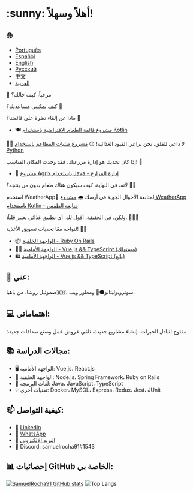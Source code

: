 <h1>:sunny: أهلاً وسهلاً! </h1>

<h2>🌐</h2>
<ul>
  <li><a href="https://github.com/SamuelRocha91/SamuelRocha91/blob/main/README.md" target="_blank">Português</a></li>
  <li><a href="https://github.com/SamuelRocha91/SamuelRocha91/blob/main/README_SP.MD" target="_blank">Español</a></li>
  <li><a href="https://github.com/SamuelRocha91/SamuelRocha91/blob/main/README_EN.MD" target="_blank">English</a></li>
  <li><a href="https://github.com/SamuelRocha91/SamuelRocha91/blob/main/README_язык.md" target="_blank">Русский</a></li>
  <li><a href="https://github.com/SamuelRocha91/SamuelRocha91/blob/main/README_华语.md" target="_blank">中文</a></li>
  <li><a href="https://github.com/SamuelRocha91/SamuelRocha91/blob/main/README_ar.md" target="_blank">العربية</a></li>
</ul>

👋 مرحباً، كيف حالك؟

<div>
  <p>كيف يمكنني مساعدتك؟ 🥰</p>
  <p>ماذا عن إلقاء نظرة على قائمتنا؟ 🧾</p>
  <ul>
    <li>
      🍽️ <a href="https://github.com/SamuelRocha91/kotlinVirtualMenu" target="_blank">مشروع قائمة الطعام الافتراضية باستخدام Kotlin</a>
    </li>
  </ul>
  <p>
    👩‍🍳 لا داعي للقلق، نحن نراعي القيود الغذائية! 😉
      <a href="https://github.com/SamuelRocha91/restaurantOrders" target="_blank">مشروع طلبات المطاعم باستخدام Python</a>
  </p>
</div>

<p>إذا كان تحديك هو إدارة مزرعتك، فقد وجدت المكان المناسب! 🎯</p>
<ul>
  <li>🌾 <a href="https://github.com/SamuelRocha91/Agrix" target="_blank">مشروع Agrix باستخدام Java - إدارة المزارع</a></li>
</ul>
<p>لأنه، في النهاية، كيف سيكون هناك طعام بدون من ينتجه؟ 🤔👀</p>

<p>استخدم WeatherApp📱 لمتابعة الأحوال الجوية في أرضك 🌧️ <a href="https://github.com/SamuelRocha91/Agrix" target="_blank">مشروع WeatherApp باستخدام Kotlin - متابعة الطقس</a></p>
<p>ولكن، في الحقيقة، أقول لك: أي تطبيق غذائي يعتبر قليلًا. 🤪🚀🤷 </p>
<p>لنواجه معًا تحديات تسويق الأغذية! 💯🥗</p>
<ul>
  <li>📦 <a href="https://github.com/SamuelRocha91/delivery_back" target="_blank">الواجهة الخلفية - Ruby On Rails</a></li>
  <li>👨‍💻 <a href="https://github.com/SamuelRocha91/consumy" target="_blank">الواجهة الأمامية - Vue.js && TypeScript (مستهلك)</a></li>
  <li>🛍️ <a href="https://github.com/SamuelRocha91/seller_application" target="_blank">الواجهة الأمامية - Vue.js && TypeScript (بائع)</a></li>
</ul>

<h2>🧑 عني:</h2>
<p>صموئيل روشا، من باهيا🇧🇷، سوتروبوليتانو⚫🔴 ومطور ويب.</p>

<h2>💻 اهتماماتي:</h2>
<p>مفتوح لتبادل الخبرات، إنشاء مشاريع جديدة، تلقي عروض عمل وصنع صداقات جديدة</p>

<h2>📚 مجالات الدراسة:</h2>
<ul>
  <li>🖥️ الواجهة الأمامية: Vue.js، React.js</li>
  <li>📡 الواجهة الخلفية: Node.js، Spring Framework، Ruby on Rails</li>
  <li>📖 لغات البرمجة: Java، JavaScript، TypeScript</li>
  <li>💡 تقنيات أخرى: Docker، MySQL، Express، Redux، Jest، JUnit</li>
</ul>

<h2>📫 كيفية التواصل:</h2>
<ul>
  <li>💼 <a href="https://www.linkedin.com/in/samuel-rocha-88278224a/" target="_blank">LinkedIn</a></li>
  <li>📱 <a href="https://wa.me/71992594946" target="_blank">WhatsApp</a></li>
  <li>📧 <a href="mailto:samuel_sr@hotmail.com.br">البريد الإلكتروني</a></li>
  <li>💬 Discord: samuelrocha91#1543</li>
</ul>

<h2>📊 إحصائيات GitHub الخاصة بي:</h2>

[![SamuelRocha91 GitHub stats](https://github-readme-stats.vercel.app/api?username=SamuelRocha91)](https://github.com/SamuelRocha91/github-readme-stats)
![Top Langs](https://github-readme-stats.vercel.app/api/top-langs/?username=SamuelRocha91&langs_count=8&layout=compact)
